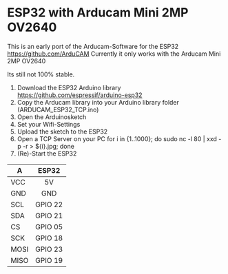 # ESP32 with Arducam Mini 2MP OV2640
This is an early port of the Arducam-Software for the ESP32 https://github.com/ArduCAM
Currently it only works with the Arducam Mini 2MP OV2640

Its still not 100% stable.

1. Download the ESP32 Arduino library https://github.com/espressif/arduino-esp32
2. Copy the Arducam library into your Arduino library folder (ARDUCAM_ESP32_TCP.ino)
3. Open the Arduinosketch
4. Set your Wifi-Settings
5. Upload the sketch to the ESP32
6. Open a TCP Server on your PC
for i in {1..1000}; do sudo nc -l 80 | xxd -p -r > ${i}.jpg; done
7. (Re)-Start the ESP32




| A       | ESP32         |
| ------------- |:-------------:|
| VCC | 5V |
| GND | GND |
| SCL | GPIO 22|
| SDA | GPIO 21|
| CS | GPIO 05|
| SCK | GPIO 18|
| MOSI | GPIO 23|
| MISO | GPIO 19|


